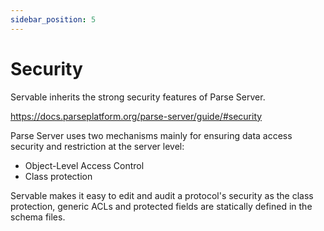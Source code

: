 ```yaml
---
sidebar_position: 5
---
```


# Security

Servable inherits the strong security features of Parse Server.

https://docs.parseplatform.org/parse-server/guide/#security

Parse Server uses two mechanisms mainly for ensuring data access security and restriction at the server level:
- Object-Level Access Control
- Class protection

Servable makes it easy to edit and audit a protocol's security as the class protection, generic ACLs and protected fields are statically defined in the schema files.